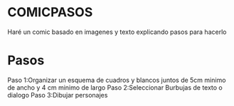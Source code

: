 # COMICPASOS
 Haré un comic basado en imagenes y texto explicando pasos para hacerlo
# Pasos
Paso 1:Organizar un esquema de cuadros y blancos juntos de 5cm minimo de ancho
y 4 cm minimo de largo
Paso 2:Seleccionar Burbujas de texto o dialogo
Paso 3:Dibujar personajes